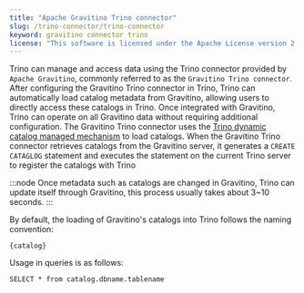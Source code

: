 ```yaml
---
title: "Apache Gravitino Trino connector"
slug: /trino-connector/trino-connector
keyword: gravitino connector trino
license: "This software is licensed under the Apache License version 2."
---
```


Trino can manage and access data using the Trino connector provided by `Apache Gravitino`, commonly referred to as the `Gravitino Trino connector`.
After configuring the Gravitino Trino connector in Trino, Trino can automatically load catalog metadata from Gravitino, allowing users to directly access these catalogs in Trino.
Once integrated with Gravitino, Trino can operate on all Gravitino data without requiring additional configuration. 
The Gravitino Trino connector uses the [Trino dynamic catalog managed mechanism](https://trino.io/docs/current/admin/properties-catalog.html) to load catalogs.
When the Gravitino Trino connector retrieves catalogs from the Gravitino server, it generates a `CREATE CATAGLOG` statement and executes
the statement on the current Trino server to register the catalogs with Trino

:::node
Once metadata such as catalogs are changed in Gravitino, Trino can update itself through Gravitino, this process usually takes 
about 3~10 seconds. 
:::

By default, the loading of Gravitino's catalogs into Trino follows the naming convention:

```text
{catalog}
```

Usage in queries is as follows:

```text
SELECT * from catalog.dbname.tablename
```


